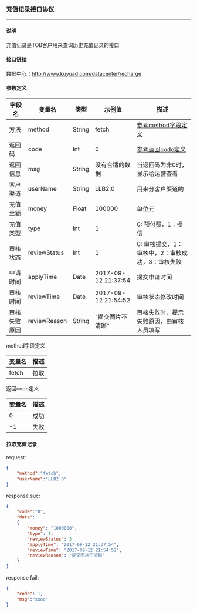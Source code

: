 ### 充值记录接口协议

***

#### 说明

充值记录是TOB客户用来查询历史充值记录的接口

#### 接口链接

数据中心：http://www.kuyuad.com/datacenter/recharge

#### 参数定义

|  字段名  |  变量名  |  类型  |  示例值  |  描述  |
|---------|----------|-------|-------|-------|
|  方法  |  method  |  String  |  fetch  |  [参考method字段定义](#jumpmethod)  |
|  返回码  |  code  | Int    | 0       | [参考返回code定义](#jumpcode) |
| 返回信息 | msg     | String | 没有合适的数据 | 当返回码为非0时，显示给运营查看 |
|  客户渠道  |  userName  | String | LLB2.0  |  用来分客户渠道的  |
|  充值金额  |  money  | Float | 100000  |  单位元  |
|  充值类型  |  type  | Int | 1  |  0: 预付费，1：授信  |
|  审核状态  |  reviewStatus  | Int | 1  |  0: 审核提交，1：审核中，2：审核成功，3：审核失败  |
|  申请时间  |  applyTime  | Date | 2017-09-12 21:37:54  | 提交申请时间  |
|  审核时间  |  reviewTime  | Date | 2017-09-12 21:54:52  | 审核状态修改时间  |
|  审核失败原因  |  reviewReason  | String | "提交图片不清晰"  | 审核失败时，提示失败原因，由审核人员填写  |

<span id="jumpmethod">method字段定义</span>

| 变量名	  | 描述                              |
| ------- | --------------------------------- |
| fetch	  | 拉取                              |

<span id="jumpcode">返回code定义</span>

| 变量名	| 描述       |
| ----- | ---------- |
| 0	    | 成功       |
| -1	  | 失败       |

#### 拉取充值记录

request:
```json
{
    "method":"fetch",
    "userName":"LLB2.0"
}
```
response suc:
```json
{
    "code":"0",
    "data":
    {
        "money": "1000000",
        "type": 1,
        "reviewStatus": 3,
        "applyTime": "2017-09-12 21:37:54",
        "reviewTime": "2017-09-12 21:54:52",
        "reviewReason": "提交图片不清晰"
    }
}
```
response fail:
```json
{
    "code":-1,
    "msg":"xxoo"
}
```
